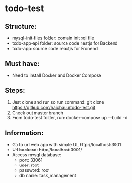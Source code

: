 # todo-test

## Structure:
- mysql-init-files folder: contain init sql file
- todo-app-api folder: source code nestjs for Backend
- todo-app: source code reactjs for Fronend

## Must have:
- Need to install Docker and Docker Compose

## Steps:
1. Just clone and run so run command: git clone https://github.com/haichauu/todo-test.git
2. Check out master branch
3. From todo-test folder, run: docker-compose up --build -d

## Information:
-  Go to url web app with simple UI, http://localhost:3001
- Url backend: http://localhost:3001/
- Access mysql database:
  - port: 33061
  - user: root
  - password: root
  - db name: task_management
